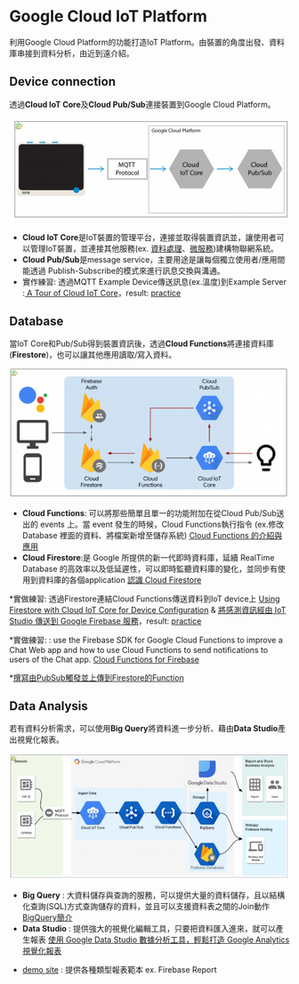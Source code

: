 # Google Cloud IoT Platform
利用Google Cloud Platform的功能打造IoT Platform。由裝置的角度出發、資料庫串接到資料分析，由近到遠介紹。

## Device connection
透過**Cloud IoT Core**及**Cloud Pub/Sub**連接裝置到Google Cloud Platform。

![Image text](https://github.com/megan0320/Dev-Note/blob/main/device_connection.PNG)

* **Cloud IoT Core**是IoT裝置的管理平台，連接並取得裝置資訊並，讓使用者可以管理IoT裝置，並連接其他服務(ex. [資料處理](https://gdgcloud-taipei.gitbook.io/google-cloud-platform-in-practice/google-cloud-shang-de-da-zi-liao-chu-li-fu-wu/cloud-dataflow/cloud-dataflow-jian-jie)、[微服務](https://medium.com/learn-or-die/gcp-cloud-functions-%E5%88%9D%E6%8E%A2-%E4%B8%BB%E6%8E%A7%E5%8F%B0-9c4f88adc315))建構物聯網系統。
* **Cloud Pub/Sub**是message service，主要用途是讓每個獨立使用者/應用間能透過 Publish-Subscribe的模式來進行訊息交換與溝通。
* 實作練習: 透過MQTT Example Device傳送訊息(ex.溫度)到Example Server :[ A Tour of Cloud IoT Core](https://codelabs.developers.google.com/codelabs/cloud-iot-core-overview#5)，result: [practice](https://console.cloud.google.com/cloudpubsub/subscription/detail/tour-sub?project=ask-go-test&cloudshell=false)

## Database
當IoT Core和Pub/Sub得到裝置資訊後，透過**Cloud Functions**將連接資料庫(**Firestore**)，也可以讓其他應用讀取/寫入資料。

![Image text](https://github.com/megan0320/Dev-Note/blob/main/gcp_connection.PNG)

* **Cloud Functions**:  可以將那些簡單且單一的功能附加在從Cloud Pub/Sub送出的 events 上。當 event 發生的時候，Cloud Functions執行指令 (ex.修改 Database 裡面的資料、將檔案新增至儲存系統)  [Cloud Functions 的介紹與應用](https://ikala.cloud/cloud-functions-introduction/)
* **Cloud Firestore**:是 Google 所提供的新一代即時資料庫，延續 RealTime Database 的高效率以及低延遲性，可以即時監聽資料庫的變化，並同步有使用到資料庫的各個application  [認識 Cloud Firestore](https://ikala.cloud/cloud-firestore-cloud-native-nosql-introduction/)

*實做練習: 透過Firestore連結Cloud Functions傳送資料到IoT device上 [Using Firestore with Cloud IoT Core for Device Configuration](https://www.cloudskillsboost.google/focuses/2767?locale=es&parent=catalog&qlcampaign=onair318-37) & [將感測資訊經由 IoT Studio 傳送到 Google Firebase 服務](https://oranwind.org/-iot-studio-jiang-gan-ce-zi-xun-jing-you-iot-studio-chuan-song-dao-google-firebase-fu-wu/)，result: [practice](https://console.cloud.google.com/iot/locations/us-central1/registries/config-demo/devices/details/sample-device/history?authuser=0&project=ask-go-test)

*實做練習: : use the Firebase SDK for Google Cloud Functions to improve a Chat Web app and how to use Cloud Functions to send notifications to users of the Chat app. [Cloud Functions for Firebase](https://firebase.google.com/codelabs/firebase-cloud-functions?hl=en&continue=https%3A%2F%2Fcodelabs.developers.google.com%2F%3Fcat%3Dfirebase#0)

*[撰寫由PubSub觸發並上傳到Firestore的Function](http://192.168.1.64/tiki-index.php?page=GCP+IoT+to+database)

## Data Analysis
若有資料分析需求，可以使用**Big Query**將資料進一步分析、藉由**Data Studio**產出視覺化報表。

![Image text](https://github.com/megan0320/Dev-Note/blob/main/gcp_connection2.PNG)

* **Big Query** : 大資料儲存與查詢的服務，可以提供大量的資料儲存，且以結構化查詢(SQL)方式查詢儲存的資料，並且可以支援資料表之間的Join動作  [BigQuery簡介](https://gdgcloud-taipei.gitbook.io/google-cloud-platform-in-practice/google-cloud-shang-de-da-zi-liao-chu-li-fu-wu/bigquery/bigquery-jian-jie)
* **Data Studio** : 提供強大的視覺化編輯工具，只要把資料匯入進來，就可以產生報表 [使用 Google Data Studio 數據分析工具，輕鬆打造 Google Analytics 視覺化報表](https://jerrynest.io/google-data-studio/)
- [demo site](https://datastudio.google.com/reporting/f1837c75-6dd4-4355-9966-ca1785d14302/page/aD0ZB) : 提供各種類型報表範本 ex. Firebase Report


